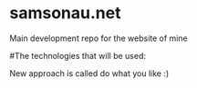 # samsonau.net
Main development repo for the website of mine

#The technologies that will be used:

New approach is called do what you like :)
